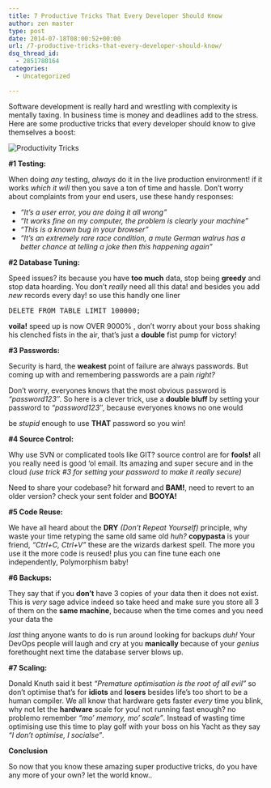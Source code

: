```yaml
---
title: 7 Productive Tricks That Every Developer Should Know
author: zen master
type: post
date: 2014-07-18T08:00:52+00:00
url: /7-productive-tricks-that-every-developer-should-know/
dsq_thread_id:
  - 2851780164
categories:
  - Uncategorized

---
```

Software development is really hard and wrestling with complexity is mentally taxing. In business time is money and deadlines add to the stress. Here are some productive tricks that every developer should know to give themselves a boost:

![Productivity Tricks](http://i.imgur.com/6fYzyfI.jpg)

**#1 Testing:**

When doing _any_ testing, _always_ do it in the live production environment! if it works _which it will_ then you save a ton of time and hassle. Don&#8217;t worry about complaints from your end users, use these handy responses:

  * _&#8220;It&#8217;s a user error, you are doing it all wrong&#8221;_ 
  * _&#8220;It works fine on my computer, the problem is clearly your machine&#8221;_ 
  * _&#8220;This is a known bug in your browser&#8221;_ 
  * _&#8220;It&#8217;s an extremely rare race condition, a mute German walrus has a better chance at telling a joke then this happening again&#8221;_ 

**#2 Database Tuning:**

Speed issues? its because you have **too much** data, stop being **greedy** and stop data hoarding. You don&#8217;t _really_ need all this data! and besides you add _new_ records every day! so use this handly one liner 

<pre>DELETE FROM TABLE LIMIT 100000;</pre>

**voila!** speed up is now OVER 9000% , don&#8217;t worry about your boss shaking his clenched fists in the air, that&#8217;s just a **double** fist pump for victory! 

**#3 Passwords:**

Security is hard, the **weakest** point of failure are always passwords. But coming up with and remembering passwords are a pain _right?_

Don&#8217;t worry, everyones knows that the most obvious password is _&#8220;password123&#8243;_. So here is a clever trick, use a **double bluff** by setting your password to _&#8220;password123&#8243;_, because everyones knows no one would
  
be _stupid_ enough to use **THAT** password so you win!

**#4 Source Control:**

Why use SVN or complicated tools like GIT? source control are for **fools!** all you really need is good &#8216;ol email. Its amazing and super secure and in the cloud _(use trick #3 for setting your password to make it _really_ secure)_
  
Need to share your codebase? hit forward and **BAM!**, need to revert to an older version? check your sent folder and **BOOYA!**

**#5 Code Reuse:**

We have all heard about the **DRY** _(Don&#8217;t Repeat Yourself)_ principle, why waste your time retyping the same old same old _huh?_ **copypasta** is your friend, _&#8220;Ctrl+C, Ctrl+V&#8221;_ these are the wizards darkest spell. The more you use it the more code is reused! plus you can fine tune each one independently, Polymorphism baby!

**#6 Backups:**

They say that if you **don&#8217;t** have 3 copies of your data then it does not exist. This is _very_ sage advice indeed so take heed and make sure you store all 3 of them on the **same machine**, because when the time comes and you need your data the
  
_last_ thing anyone wants to do is run around looking for backups _duh!_ Your DevOps people will laugh and cry at you **manically** because of your _genius_ forethought next time the database server blows up.

**#7 Scaling:**

Donald Knuth said it best _&#8220;Premature optimisation is the root of all evil&#8221;_ so don&#8217;t optimise that&#8217;s for **idiots** and **losers** besides life&#8217;s too short to be a human compiler. We all know that hardware gets faster _every_ time you blink, why not let the **hardware** scale for you! not running fast enough? no problemo remember _&#8220;mo&#8217; memory, mo&#8217; scale&#8221;_. Instead of wasting time optimising use this time to play golf with your boss on his Yacht as they say _&#8220;I don&#8217;t optimise, I socialse&#8221;_.

**Conclusion**

So now that you know these amazing super productive tricks, do you have any more of your own? let the world know..